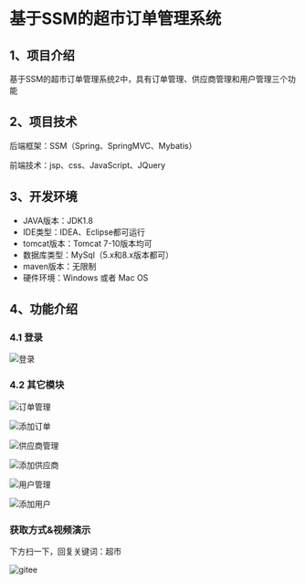 # 基于SSM的超市订单管理系统

## 1、项目介绍

基于SSM的超市订单管理系统2中，具有订单管理、供应商管理和用户管理三个功能


## 2、项目技术

后端框架：SSM（Spring、SpringMVC、Mybatis）

前端技术：jsp、css、JavaScript、JQuery

## 3、开发环境

- JAVA版本：JDK1.8
- IDE类型：IDEA、Eclipse都可运行
- tomcat版本：Tomcat 7-10版本均可
- 数据库类型：MySql（5.x和8.x版本都可） 
- maven版本：无限制
- 硬件环境：Windows 或者 Mac OS


## 4、功能介绍

### 4.1 登录

![登录](https://project-images-1256969109.cos.ap-chongqing.myqcloud.com/Typora-Images/202208021316950.jpg)

### 4.2 其它模块

![订单管理](https://project-images-1256969109.cos.ap-chongqing.myqcloud.com/Typora-Images/202208021316208.jpg)



![添加订单](https://project-images-1256969109.cos.ap-chongqing.myqcloud.com/Typora-Images/202208021316021.jpg)

![供应商管理](https://project-images-1256969109.cos.ap-chongqing.myqcloud.com/Typora-Images/202208021316937.jpg)

![添加供应商](https://project-images-1256969109.cos.ap-chongqing.myqcloud.com/Typora-Images/202208021316948.jpg)

![用户管理](https://project-images-1256969109.cos.ap-chongqing.myqcloud.com/Typora-Images/202208021317180.jpg)

![添加用户](https://project-images-1256969109.cos.ap-chongqing.myqcloud.com/Typora-Images/202208021317758.jpg)

### 获取方式&视频演示

下方扫一下，回复关键词：超市

![gitee](https://project-images-1256969109.cos.ap-chongqing.myqcloud.com/Typora-Images/202309291447341.png)
